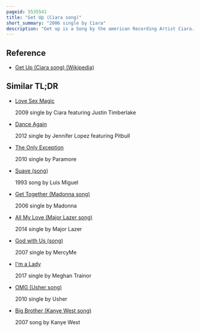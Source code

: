 ```yaml
---
pageid: 5535541
title: "Get Up (Ciara song)"
short_summary: "2006 single by Ciara"
description: "Get up is a Song by the american Recording Artist Ciara. Released on July 25, 2006, the Song serves as the first single from the original Soundtrack to the Film Step Up, as well as the Lead single for her second Album, Ciara: the Evolution. It features american Rapper Chamillionaire. The Song was written by the Singer and Rapper with her Mentor Jazze Pha, who produced the Song. The Song is a hip-hop Number, accompanied by Dance Music sounds, while integrating a Crunk Beat. The Song received generally positive Reviews from Music Critics who compared it to her previous Work 1 2 Step."
---
```


## Reference

- [Get Up (Ciara song) (Wikipedia)](https://en.wikipedia.org/?curid=5535541)

## Similar TL;DR

- [Love Sex Magic](/tldr/en/love-sex-magic)

  2009 single by Ciara featuring Justin Timberlake

- [Dance Again](/tldr/en/dance-again)

  2012 single by Jennifer Lopez featuring Pitbull

- [The Only Exception](/tldr/en/the-only-exception)

  2010 single by Paramore

- [Suave (song)](/tldr/en/suave-song)

  1993 song by Luis Miguel

- [Get Together (Madonna song)](/tldr/en/get-together-madonna-song)

  2006 single by Madonna

- [All My Love (Major Lazer song)](/tldr/en/all-my-love-major-lazer-song)

  2014 single by Major Lazer

- [God with Us (song)](/tldr/en/god-with-us-song)

  2007 single by MercyMe

- [I'm a Lady](/tldr/en/im-a-lady)

  2017 single by Meghan Trainor

- [OMG (Usher song)](/tldr/en/omg-usher-song)

  2010 single by Usher

- [Big Brother (Kanye West song)](/tldr/en/big-brother-kanye-west-song)

  2007 song by Kanye West
